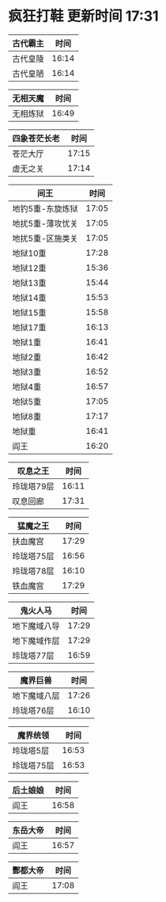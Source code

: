 # 疯狂打鞋 更新时间 17:31

| 古代霸主   | 时间    |
|--------|-------|
| 古代皇陵 | 16:14 |
| 古代皇陋 | 16:14 |

| 无相天魔   | 时间    |
|--------|-------|
| 无相炼狱 | 16:49 |

| 四象苍茫长老   | 时间    |
|--------|-------|
| 苍茫大厅 | 17:15 |
| 虚无之关 | 17:14 |

| 间王   | 时间    |
|--------|-------|
| 地钓5重-东旋炼狱 | 17:05 |
| 地扰5重-薄攻忧关 | 17:05 |
| 地扰5重-区施类关 | 17:05 |
| 地狱10重 | 17:28 |
| 地狱12重 | 15:36 |
| 地狱13重 | 15:44 |
| 地狱14重 | 15:53 |
| 地狱15重 | 15:58 |
| 地狱17重 | 16:13 |
| 地狱1重 | 16:41 |
| 地狱2重 | 16:42 |
| 地狱3重 | 16:52 |
| 地狱4重 | 16:57 |
| 地狱5重 | 17:05 |
| 地狱8重 | 17:17 |
| 地狱重 | 16:41 |
| 阎王 | 16:20 |

| 叹息之王   | 时间    |
|--------|-------|
| 玲珑塔79层 | 16:11 |
| 叹息回廊 | 17:31 |

| 猛魔之王   | 时间    |
|--------|-------|
| 扶血魔宫 | 17:29 |
| 玲珑塔75层 | 16:56 |
| 玲珑塔78层 | 16:10 |
| 铁血魔宫 | 17:29 |

| 鬼火人马   | 时间    |
|--------|-------|
| 地下魔域八导 | 17:29 |
| 地下魔域作层 | 17:29 |
| 玲珑塔77层 | 16:59 |

| 魔界巨兽   | 时间    |
|--------|-------|
| 地下魔域八层 | 17:26 |
| 玲珑塔76层 | 16:10 |

| 魔界统领   | 时间    |
|--------|-------|
| 玲珑塔5层 | 16:53 |
| 玲珑塔75层 | 16:53 |

| 后土娘娘   | 时间    |
|--------|-------|
| 阎王 | 16:58 |

| 东岳大帝   | 时间    |
|--------|-------|
| 阎王 | 16:57 |

| 酆都大帝   | 时间    |
|--------|-------|
| 阎王 | 17:08 |